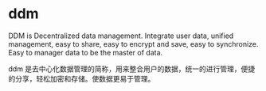# ddm

DDM is Decentralized data management. Integrate user data, unified management, easy to share, easy to encrypt and save, easy to synchronize. Easy to manager data to be the master of data.

ddm 是去中心化数据管理的简称，用来整合用户的数据，统一的进行管理，便捷的分享，轻松加密和存储。使数据更易于管理。
